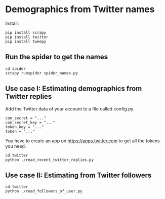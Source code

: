 # Demographics from Twitter names

Install:

    pip install scrapy
    pip install twitter
    pip install tweepy

## Run the spider to get the names

    cd spider
    scrapy runspider spider_names.py 

## Use case I: Estimating demographics from Twitter replies

Add the Twitter data of your account to a file called config.py. 


    con_secret = "..."
    con_secret_key = "..."
    token_key = "..."
    token = "..."


You have to create an app on https://apps.twitter.com to get all the tokens you need.

    cd twitter
    python ./read_recent_twitter_replies.py 

## Use case II: Estimating from Twitter followers

    cd twitter
    python ./read_followers_of_user.py 

